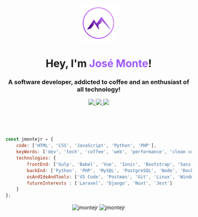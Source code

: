 <p align="center"><img src="./images/logo.png" width="100px"></p>
<h1 align="center">Hey, I'm <span style="color:#9e58f9">José Monte</span>!</h1>
<h3 align="center">A software developer, addicted to coffee and an enthusiast of all technology!</h3>

<p align="center" style="margin-bottom: 50px">
    <a href="maito:josecmontejr@gmail.com">
        <img src="https://img.shields.io/static/v1?label=gmail&message=josecmontejr&color=9e58f9&style=for-the-badge&logo=gmail"/>
    </a>
    <space></space>
    <a href="https://www.linkedin.com/in/jmontejr">
        <img src="https://img.shields.io/static/v1?label=linkedin&message=jmontejr&color=9e58f9&style=for-the-badge&logo=linkedin"/>
    </a>
    <space></space>
    <a href="https://codepen.io/jmontejr">
        <img src="https://img.shields.io/static/v1?label=codepen&message=jmontejr&color=9e58f9&style=for-the-badge&logo=codepen"/>
    </a>
</p>
<br>

```javascript
const jmontejr = {
    code: ['HTML', 'CSS', 'JavaScript', 'Python', 'PHP'],
    keyWords: ['dev', 'tech', 'coffee', 'web', 'performance', 'clean code','responsive'],
    technologies: {
        frontEnd: ['Gulp', 'Babel', 'Vue', 'Ionic', 'Bootstrap', 'Sass', 'Less', 'WordPress', 'Webpack', 'React'],
        backEnd: ['Python', 'PHP', 'MySQL', 'PostgreSQL', 'Node', 'Docker'],
        osAndIdeAndTools: ['VS Code', 'Postman', 'Git', 'Linux', 'Windows', 'NPM'],
        futureInterests : ['Laravel', 'Django', 'Nuxt', 'Jest']
    }
};
```

<p align="center">
<img width="430px" align="center" src="https://github-readme-stats.vercel.app/api?username=jmontejr&show_icons=true&locale=&layout=compact&theme=material-palenight" alt="jmontejr" />
<img width="350px" align="center" src="https://github-readme-stats.vercel.app/api/top-langs?username=jmontejr&show_icons=true&locale=en&layout=compact&theme=material-palenight" alt="jmontejr" />
</p>
